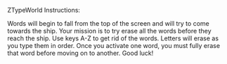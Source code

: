 ZTypeWorld Instructions:

Words will begin to fall from the top of the screen and 
will try to come towards the ship. Your mission is to try 
erase all the words before they reach the ship. Use keys A-Z 
to get rid of the words. Letters will erase as you type them 
in order. Once you activate one word, you must fully erase 
that word before moving on to another. Good luck!
